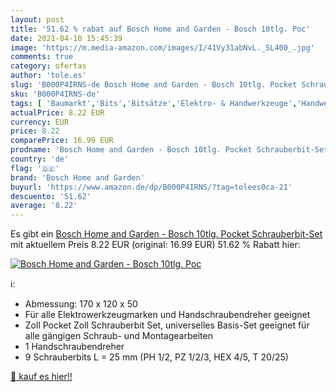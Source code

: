 ```yaml
---
layout: post
title: '51.62 % rabat auf Bosch Home and Garden - Bosch 10tlg. Poc'
date: 2021-04-10 15:45:39
image: 'https://m.media-amazon.com/images/I/41Vy31abNvL._SL400_.jpg'
comments: true
category: ofertas
author: 'tole.es'
slug: 'B000P4IRNS-de Bosch Home and Garden - Bosch 10tlg. Pocket Schrauberbit-Set'
sku: 'B000P4IRNS-de'
tags: [ 'Baumarkt','Bits','Bitsätze','Elektro- & Handwerkzeuge','Handwerkzeuge','Schraubendreher','Schraubendreher-Zubehör','Zubehör für Elektrowerkzeuge','bosch home and garden', ]
actualPrice: 8.22 EUR
currency: EUR
price: 8.22
comparePrice: 16.99 EUR
prodname: 'Bosch Home and Garden - Bosch 10tlg. Pocket Schrauberbit-Set'
country: 'de'
flag: '🇩🇪'
brand: 'Bosch Home and Garden'
buyurl: 'https://www.amazon.de/dp/B000P4IRNS/?tag=tolees0ca-21'
descuento: '51.62'
average: '8.22'
---
```


Es gibt ein [Bosch Home and Garden - Bosch 10tlg. Pocket Schrauberbit-Set](https://www.amazon.de/dp/B000P4IRNS/?tag=tolees0ca-21) mit aktuellem Preis 8.22 EUR (original: 16.99 EUR) 51.62 % Rabatt hier:

[![Bosch Home and Garden - Bosch 10tlg. Poc](https://m.media-amazon.com/images/I/41Vy31abNvL._SL400_.jpg)](https://www.amazon.de/dp/B000P4IRNS/?tag=tolees0ca-21)

ℹ️:

- Abmessung: 170 x 120 x 50
- Für alle Elektrowerkzeugmarken und Handschraubendreher geeignet
- Zoll Pocket Zoll Schrauberbit Set, universelles Basis-Set geeignet für alle gängigen Schraub- und Montagearbeiten
- 1 Handschraubendreher
- 9 Schrauberbits L = 25 mm (PH 1/2, PZ 1/2/3, HEX 4/5, T 20/25)

[🛒 kauf es hier!!](https://www.amazon.de/dp/B000P4IRNS/?tag=tolees0ca-21)
